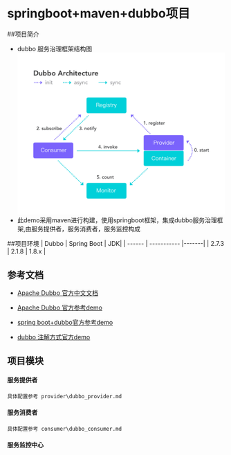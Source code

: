 # springboot+maven+dubbo项目

##项目简介
* dubbo 服务治理框架结构图 ![Image text](https://raw.githubusercontent.com/coderxiao2015/myDubboMaven/master/doc/dubbo_%E7%BB%93%E6%9E%84%E5%9B%BE.png)
* 此demo采用maven进行构建，使用springboot框架，集成dubbo服务治理框架,由服务提供者，服务消费者，服务监控构成

##项目环境
|  Dubbo | Spring Boot | JDK|
| ------ | ----------- |-------|
| 2.7.3 | 2.1.8        |  1.8.x  |

## 参考文档
* [Apache Dubbo 官方中文文档](http://dubbo.apache.org/zh-cn/index.html)

* [Apache Dubbo 官方参考demo](https://github.com/apache/dubbo)

* [spring boot+dubbo官方参考demo](https://github.com/apache/dubbo-spring-boot-project)

* [dubbo 注解方式官方demo](https://github.com/apache/dubbo-samples/tree/master/dubbo-samples-annotation)



## 项目模块
#### 服务提供者
    具体配置参考 provider\dubbo_provider.md
#### 服务消费者
    具体配置参考 consumer\dubbo_consumer.md
#### 服务监控中心
